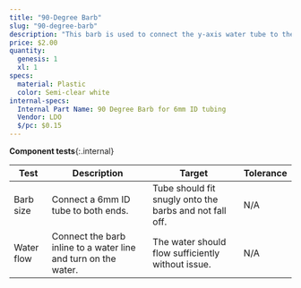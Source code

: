 ```yaml
---
title: "90-Degree Barb"
slug: "90-degree-barb"
description: "This barb is used to connect the y-axis water tube to the z-axis water tube."
price: $2.00
quantity:
  genesis: 1
  xl: 1
specs:
  material: Plastic
  color: Semi-clear white
internal-specs:
  Internal Part Name: 90 Degree Barb for 6mm ID tubing
  Vendor: LDO
  $/pc: $0.15
---
```


**Component tests**{:.internal}

|Test         |Description  |Target       |Tolerance    |
|-------------|-------------|-------------|-------------|
|Barb size    |Connect a 6mm ID tube to both ends.|Tube should fit snugly onto the barbs and not fall off.|N/A
|Water flow   |Connect the barb inline to a water line and turn on the water.|The water should flow sufficiently without issue.|N/A